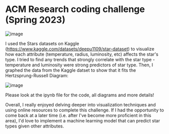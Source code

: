 # ACM Research coding challenge (Spring 2023)

![image](https://user-images.githubusercontent.com/72369124/211179527-0ee60624-2794-4e13-bf7f-f88b5c950e44.png)

I used the Stars datasets on Kaggle (https://www.kaggle.com/datasets/deepu1109/star-dataset) to visualize how each attribute (temperature, radius, luminosity, etc) affects the star's type. I tried to find any trends that strongly correlate with the star type - temperature and luminosity were strong predictors of star type. Then, I graphed the data from the Kaggle datset to show that it fits the Hertzsprung-Russell Diagram:

![image](https://user-images.githubusercontent.com/43019257/216172825-d2d53e4e-915c-4861-a472-ec3869602b6c.png)


Please look at the ipynb file for the code, all diagrams and more details!

Overall, I really enjoyed delving deeper into visualization techniques and using online resources to complete this challenge.
If I had the opportunity to come back at a later time (i.e. after I've become more proficient in this area), I'd love to implement a machine learning model that can predict star types given other attributes.
